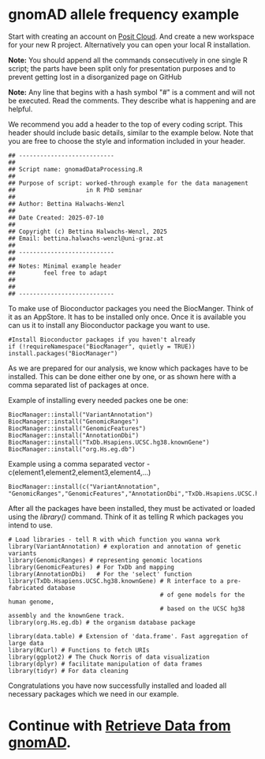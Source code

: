 # gnomAD allele frequency example
Start with creating an account on [Posit Cloud](https://posit.cloud/). And create a new workspace for your new R project. Alternatively you can open your local R installation. 

**Note:** You should append all the commands consecutively in one single R script; the parts have been split only for presentation purposes and to prevent getting lost in a disorganized page on GitHub

**Note:** Any line that begins with a hash symbol "#"  is a comment and will not be executed. Read the comments. They describe what is happening and are helpful.

We recommend you add a header to the top of every coding script. This header should include basic details, similar to the example below. Note that you are free to choose the style and information included in your header.
```
## ---------------------------
##
## Script name: gnomadDataProcessing.R
##
## Purpose of script: worked-through example for the data management
##                    in R PhD seminar
##
## Author: Bettina Halwachs-Wenzl
##
## Date Created: 2025-07-10
##
## Copyright (c) Bettina Halwachs-Wenzl, 2025
## Email: bettina.halwachs-wenzl@uni-graz.at
##
## ---------------------------
##
## Notes: Minimal example header
##        feel free to adapt
##   
##
## ---------------------------
```


To make use of Bioconductor packages you need the BiocManger. Think of it as an AppStore. It has to be installed only once. Once it is available you can us it to install any Bioconductor package you want to use.

```
#Install Bioconductor packages if you haven't already
if (!requireNamespace("BiocManager", quietly = TRUE))
install.packages("BiocManager")
```

As we are prepared for our analysis, we know which packages have to be installed. This can be done either one by one, or as shown here with a comma separated list of packages at once.

Example of installing every needed packes one be one:
```
BiocManager::install("VariantAnnotation")
BiocManager::install("GenomicRanges")
BiocManager::install("GenomicFeatures")
BiocManager::install("AnnotationDbi")
BiocManager::install("TxDb.Hsapiens.UCSC.hg38.knownGene")
BiocManager::install("org.Hs.eg.db")
```


Example using a comma separated vector - c(element1,element2,element3,element4,...)
```
BiocManager::install(c("VariantAnnotation", "GenomicRanges","GenomicFeatures","AnnotationDbi","TxDb.Hsapiens.UCSC.hg38.knownGene","org.Hs.eg.db"))
```
After all the packages have been installed, they must be activated or loaded using the _library()_ command. Think of it as telling R which packages you intend to use.

```
# Load libraries - tell R with which function you wanna work
library(VariantAnnotation) # exploration and annotation of genetic variants
library(GenomicRanges) # representing genomic locations
library(GenomicFeatures) # For TxDb and mapping
library(AnnotationDbi)   # For the 'select' function
library(TxDb.Hsapiens.UCSC.hg38.knownGene) # R interface to a pre-fabricated database 
                                           # of gene models for the human genome, 
                                           # based on the UCSC hg38 assembly and the knownGene track.
library(org.Hs.eg.db) # the organism database package

library(data.table) # Extension of 'data.frame'. Fast aggregation of large data
library(RCurl) # Functions to fetch URIs
library(ggplot2) # The Chuck Norris of data visualization
library(dplyr) # facilitate manipulation of data frames
library(tidyr) # For data cleaning
```
Congratulations you have now successfully installed and loaded all necessary packages which we need in our example.

# Continue with [Retrieve Data from gnomAD](GETVCF.md).


